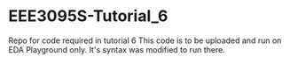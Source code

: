 # EEE3095S-Tutorial_6
Repo for code required in tutorial 6
This code is to be uploaded and run on EDA Playground only. It's syntax was modified to run there.

